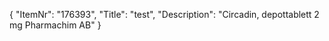 {
  "ItemNr": "176393",
  "Title": "test",
  "Description": "Circadin, depottablett 2 mg Pharmachim AB"
}